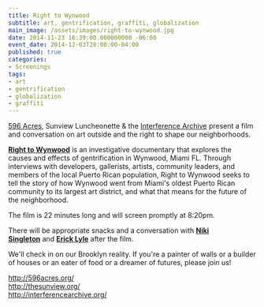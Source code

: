 ```yaml
---
title: Right to Wynwood
subtitle: art, gentrification, graffiti, globalization
main_image: /assets/images/right-to-wynwood.jpg
date: 2014-11-23 16:39:00.000000000 -06:00
event_date: 2014-12-03T20:00:00-04:00
published: true
categories:
- Screenings
tags:
- art
- gentrification
- globalization
- graffiti
---
```

<p><a href="http://596acres.org">596 Acres</a>, Sunview Luncheonette &amp; the <a href="http://interferencearchive.org">Interference Archive</a> present a film and conversation on art outside and the right to shape our neighborhoods.</p>
<p><a href="http://righttowynwood.wordpress.com/"><strong>Right to Wynwood</strong></a> is an investigative documentary that explores the causes and effects of gentrification in Wynwood, Miami FL. Through interviews with developers, gallerists, artists, community leaders, and members of the local Puerto Rican population, Right to Wynwood seeks to tell the story of how Wynwood went from Miami's oldest Puerto Rican community to its largest art district, and what that means for the future of the neighborhood.</p>
<p>The film is 22 minutes long and will screen promptly at 8:20pm.</p>
<p>There will be appropriate snacks and a conversation with <a href="http://www.nikisingletonstudio.com/"><strong>Niki Singleton</strong></a> and <a href="http://onthelowerfrequencies.com/bio/"><strong>Erick Lyle</strong></a> after the film.</p>
<p>We'll check in on our Brooklyn reality. If you're a painter of walls or a builder of houses or an eater of food or a dreamer of futures, please join us!</p>
<p><a href="http://596acres.org/">http://596acres.org/</a><br />
<a href="http://thesunview.org/">http://thesunview.org/</a><br />
<a href="http://interferencearchive.org/">http://interferencearchive.org/</a></p>
